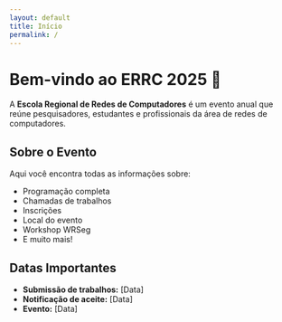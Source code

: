 ```yaml
---
layout: default
title: Início
permalink: /
---
```


# Bem-vindo ao ERRC 2025 🎉

A **Escola Regional de Redes de Computadores** é um evento anual que reúne pesquisadores, estudantes e profissionais da área de redes de computadores.

## Sobre o Evento

Aqui você encontra todas as informações sobre:
- Programação completa
- Chamadas de trabalhos
- Inscrições
- Local do evento
- Workshop WRSeg
- E muito mais!

## Datas Importantes

- **Submissão de trabalhos:** [Data]
- **Notificação de aceite:** [Data]
- **Evento:** [Data]
